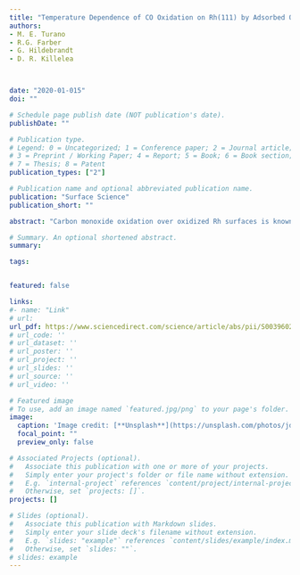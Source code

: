 ```yaml
---
title: "Temperature Dependence of CO Oxidation on Rh(111) by Adsorbed Oxygen"
authors:
- M. E. Turano
- R.G. Farber
- G. Hildebrandt
- D. R. Killelea



date: "2020-01-015"
doi: ""

# Schedule page publish date (NOT publication's date).
publishDate: ""

# Publication type.
# Legend: 0 = Uncategorized; 1 = Conference paper; 2 = Journal article;
# 3 = Preprint / Working Paper; 4 = Report; 5 = Book; 6 = Book section;
# 7 = Thesis; 8 = Patent
publication_types: ["2"]

# Publication name and optional abbreviated publication name.
publication: "Surface Science"
publication_short: ""

abstract: "Carbon monoxide oxidation over oxidized Rh surfaces is known to be sensitive to both the oxygen species present as well as the surface temperature. Although CO oxidation on Rh(111) is a prototypical heterogeneously catalyzed oxidation reaction, questions remain about the reactivity of the individual oxygenaceous phases present on the surface. For example, the effects of surface temperature or the duration of CO exposure have not been previously determined on the oxygen-rich, (2 × 1)-O surface adlayer. In this paper, we present results from a study that used a combination of ultra-high vacuum surface science techniques to measure the oxidation of CO by oxygen in the (2 × 1)-O adlayer. The surface temperature during the CO exposure was varied between 100 K and 350 K, and the effect of the surface temperature on CO oxidation was determined for CO exposures between 5 L and 300 L. We observed that the surface temperature had little effect on the CO2 yield or the amount of residual oxygen for CO exposures up to 300 K, but these quantities were reduced after CO exposures above 300 K. We also found that CO oxidation was unchanged by the extent of the CO exposure at both 300 K and 350 K. Taken together, these results show that CO was oxidized over the (2 × 1)-O adlayer during CO exposures above 300 K via a different reaction pathway than the one followed by co-adsorbed O and CO in the (2 × 2)-2O+CO adlayer and that these lower-barrier reactive sites were not regenerated during the CO exposure."

# Summary. An optional shortened abstract.
summary:

tags:


featured: false

links:
#- name: "Link"
# url: 
url_pdf: https://www.sciencedirect.com/science/article/abs/pii/S003960281930754X
# url_code: ''
# url_dataset: ''
# url_poster: ''
# url_project: ''
# url_slides: ''
# url_source: ''
# url_video: ''

# Featured image
# To use, add an image named `featured.jpg/png` to your page's folder. 
image:
  caption: 'Image credit: [**Unsplash**](https://unsplash.com/photos/jdD8gXaTZsc)'
  focal_point: ""
  preview_only: false

# Associated Projects (optional).
#   Associate this publication with one or more of your projects.
#   Simply enter your project's folder or file name without extension.
#   E.g. `internal-project` references `content/project/internal-project/index.md`.
#   Otherwise, set `projects: []`.
projects: []

# Slides (optional).
#   Associate this publication with Markdown slides.
#   Simply enter your slide deck's filename without extension.
#   E.g. `slides: "example"` references `content/slides/example/index.md`.
#   Otherwise, set `slides: ""`.
# slides: example
---
```




